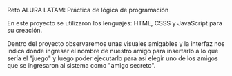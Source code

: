 Reto ALURA LATAM: Práctica de lógica de programación

En este proyecto se utilizaron los lenguajes: HTML, CSSS y JavaScript para su creación.

Dentro del proyecto observaremos unas visuales amigables y la interfaz nos indica donde ingresar
el nombre de nuestro amigo para insertarlo a lo que sería el "juego" y luego poder ejecutarlo
 para así elegir uno de los amigos que se ingresaron al sistema como "amigo secreto".

